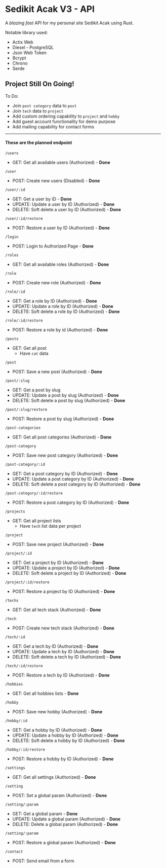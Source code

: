 
# Sedikit Acak V3 - API

A *blazing fast* API for my personal site Sedikit Acak using Rust.

Notable library used:

- Actix Web
- Diesel - PostgreSQL
- Json Web Token
- Bcrypt
- Chrono
- Serde

**Project Still On Going!**
---

To Do:
- Join `post category` data to `post`
- Join `tech` data to `project`
- Add custom ordering capability to `project` and `hobby`
- Add guest account functionality for demo purpose
- Add mailing capability for contact forms

---

#### These are the planned endpoint

`/users`
- GET: Get all available users (Authorized) - **Done**

`/user`
- POST: Create new users (Disabled) - **Done**

`/user/:id`
- GET: Get a user by ID - **Done**
- UPDATE: Update a user by ID (Authorized) - **Done**
- DELETE: Soft delete a user by ID (Authorized) - **Done**

`/user/:id/restore`
- POST: Restore a user by ID (Authorized) - **Done**

`/login`
- POST: Login to Authorized Page - **Done**

`/roles`
- GET: Get all available roles (Authorized) - **Done**

`/role`
- POST: Create new role (Authorized) - **Done**

`/role/:id`
- GET: Get a role by ID (Authorized) - **Done**
- UPDATE: Update a role by ID  (Authorized) - **Done**
- DELETE: Soft delete a role by ID  (Authorized) - **Done**

`/role/:id/restore`
- POST: Restore a role by id (Authorized) - **Done**

`/posts`
- GET: Get all post
    - Have `cat` data

`/post`
- POST: Save a new post (Authorized) - **Done**

`/post/:slug`
- GET: Get a post by slug
- UPDATE: Update a post by slug  (Authorized) - **Done**
- DELETE: Soft delete a post by slug  (Authorized) - **Done**

`/post/:slug/restore`
- POST: Restore a post by slug (Authorized) - **Done**

`/post-categories`
- GET: Get all post categories (Authorized) - **Done**

`/post-category`
- POST: Save new post category (Authorized) - **Done**

`/post-category/:id`
- GET: Get a post category by ID  (Authorized) - **Done**
- UPDATE: Update a post category by ID  (Authorized) - **Done**
- DELETE: Soft delete a post category by ID  (Authorized) - **Done**

`/post-category/:id/restore`
- POST: Restore a post category by ID (Authorized) - **Done**

`/projects`
- GET: Get all project lists
    - Have `tech` list data per project

`/project`
- POST: Save new project (Authorized) - **Done**

`/project/:id`
- GET: Get a project by ID (Authorized) - **Done**
- UPDATE: Update a project by ID  (Authorized) - **Done**
- DELETE: Soft delete a project by ID  (Authorized) - **Done**

`/project/:id/restore`
- POST: Restore a project by ID (Authorized) - **Done**

`/techs`
- GET: Get all tech stack (Authorized) - **Done**

`/tech`
- POST: Create new tech stack (Authorized) - **Done**

`/tech/:id`
- GET: Get a tech by ID (Authorized) - **Done**
- UPDATE: Update a tech by ID  (Authorized) - **Done**
- DELETE: Soft delete a tech by ID  (Authorized) - **Done**

`/tech/:id/restore`
- POST: Restore a tech by ID (Authorized) - **Done**

`/hobbies`
- GET: Get all hobbies lists - **Done**

`/hobby`
- POST: Save new hobby (Authorized) - **Done**

`/hobby/:id`
- GET: Get a hobby by ID (Authorized) - **Done**
- UPDATE: Update a hobby by ID  (Authorized) - **Done**
- DELETE: Soft delete a hobby by ID  (Authorized) - **Done**

`/hobby/:id/restore`
- POST: Restore a hobby by ID (Authorized) - **Done**

`/settings`
- GET: Get all settings (Authorized) - **Done**

`/setting`
- POST: Set a global param  (Authorized) - **Done**

`/setting/:param`
- GET: Get a global param - **Done**
- UPDATE: Update a global param  (Authorized) - **Done**
- DELETE: Delete a global param  (Authorized) - **Done**

`/setting/:param`
- POST: Restore a global param (Authorized) - **Done**

`/contact`
- POST: Send email from a form